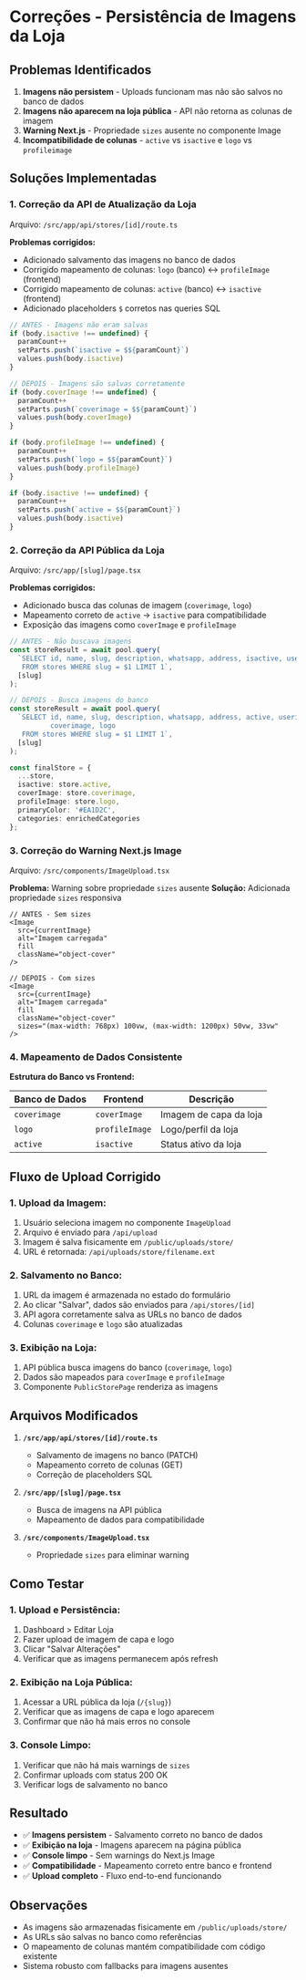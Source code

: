 # Correções - Persistência de Imagens da Loja

## Problemas Identificados

1. **Imagens não persistem** - Uploads funcionam mas não são salvos no banco de dados
2. **Imagens não aparecem na loja pública** - API não retorna as colunas de imagem
3. **Warning Next.js** - Propriedade `sizes` ausente no componente Image
4. **Incompatibilidade de colunas** - `active` vs `isactive` e `logo` vs `profileimage`

## Soluções Implementadas

### 1. Correção da API de Atualização da Loja
Arquivo: `/src/app/api/stores/[id]/route.ts`

**Problemas corrigidos:**
- Adicionado salvamento das imagens no banco de dados
- Corrigido mapeamento de colunas: `logo` (banco) ↔ `profileImage` (frontend)
- Corrigido mapeamento de colunas: `active` (banco) ↔ `isactive` (frontend)
- Adicionado placeholders `$` corretos nas queries SQL

```typescript
// ANTES - Imagens não eram salvas
if (body.isactive !== undefined) {
  paramCount++
  setParts.push(`isactive = $${paramCount}`)
  values.push(body.isactive)
}

// DEPOIS - Imagens são salvas corretamente
if (body.coverImage !== undefined) {
  paramCount++
  setParts.push(`coverimage = $${paramCount}`)
  values.push(body.coverImage)
}

if (body.profileImage !== undefined) {
  paramCount++
  setParts.push(`logo = $${paramCount}`)
  values.push(body.profileImage)
}

if (body.isactive !== undefined) {
  paramCount++
  setParts.push(`active = $${paramCount}`)
  values.push(body.isactive)
}
```

### 2. Correção da API Pública da Loja
Arquivo: `/src/app/[slug]/page.tsx`

**Problemas corrigidos:**
- Adicionado busca das colunas de imagem (`coverimage`, `logo`)
- Mapeamento correto de `active` → `isactive` para compatibilidade
- Exposição das imagens como `coverImage` e `profileImage`

```typescript
// ANTES - Não buscava imagens
const storeResult = await pool.query(
  `SELECT id, name, slug, description, whatsapp, address, isactive, userid, created_at, updated_at 
   FROM stores WHERE slug = $1 LIMIT 1`,
  [slug]
);

// DEPOIS - Busca imagens do banco
const storeResult = await pool.query(
  `SELECT id, name, slug, description, whatsapp, address, active, userid, created_at, updated_at,
          coverimage, logo
   FROM stores WHERE slug = $1 LIMIT 1`,
  [slug]
);

const finalStore = { 
  ...store,
  isactive: store.active,
  coverImage: store.coverimage,
  profileImage: store.logo,
  primaryColor: '#EA1D2C',
  categories: enrichedCategories 
};
```

### 3. Correção do Warning Next.js Image
Arquivo: `/src/components/ImageUpload.tsx`

**Problema:** Warning sobre propriedade `sizes` ausente
**Solução:** Adicionada propriedade `sizes` responsiva

```tsx
// ANTES - Sem sizes
<Image
  src={currentImage}
  alt="Imagem carregada"
  fill
  className="object-cover"
/>

// DEPOIS - Com sizes
<Image
  src={currentImage}
  alt="Imagem carregada"
  fill
  className="object-cover"
  sizes="(max-width: 768px) 100vw, (max-width: 1200px) 50vw, 33vw"
/>
```

### 4. Mapeamento de Dados Consistente

**Estrutura do Banco vs Frontend:**

| Banco de Dados | Frontend | Descrição |
|----------------|----------|-----------|
| `coverimage` | `coverImage` | Imagem de capa da loja |
| `logo` | `profileImage` | Logo/perfil da loja |
| `active` | `isactive` | Status ativo da loja |

## Fluxo de Upload Corrigido

### 1. **Upload da Imagem:**
1. Usuário seleciona imagem no componente `ImageUpload`
2. Arquivo é enviado para `/api/upload`
3. Imagem é salva fisicamente em `/public/uploads/store/`
4. URL é retornada: `/api/uploads/store/filename.ext`

### 2. **Salvamento no Banco:**
1. URL da imagem é armazenada no estado do formulário
2. Ao clicar "Salvar", dados são enviados para `/api/stores/[id]`
3. API agora corretamente salva as URLs no banco de dados
4. Colunas `coverimage` e `logo` são atualizadas

### 3. **Exibição na Loja:**
1. API pública busca imagens do banco (`coverimage`, `logo`)
2. Dados são mapeados para `coverImage` e `profileImage`
3. Componente `PublicStorePage` renderiza as imagens

## Arquivos Modificados

1. **`/src/app/api/stores/[id]/route.ts`**
   - Salvamento de imagens no banco (PATCH)
   - Mapeamento correto de colunas (GET)
   - Correção de placeholders SQL

2. **`/src/app/[slug]/page.tsx`**
   - Busca de imagens na API pública
   - Mapeamento de dados para compatibilidade

3. **`/src/components/ImageUpload.tsx`**
   - Propriedade `sizes` para eliminar warning

## Como Testar

### 1. **Upload e Persistência:**
1. Dashboard > Editar Loja
2. Fazer upload de imagem de capa e logo
3. Clicar "Salvar Alterações"
4. Verificar que as imagens permanecem após refresh

### 2. **Exibição na Loja Pública:**
1. Acessar a URL pública da loja (`/{slug}`)
2. Verificar que as imagens de capa e logo aparecem
3. Confirmar que não há mais erros no console

### 3. **Console Limpo:**
1. Verificar que não há mais warnings de `sizes`
2. Confirmar uploads com status 200 OK
3. Verificar logs de salvamento no banco

## Resultado

- ✅ **Imagens persistem** - Salvamento correto no banco de dados
- ✅ **Exibição na loja** - Imagens aparecem na página pública
- ✅ **Console limpo** - Sem warnings do Next.js Image
- ✅ **Compatibilidade** - Mapeamento correto entre banco e frontend
- ✅ **Upload completo** - Fluxo end-to-end funcionando

## Observações

- As imagens são armazenadas fisicamente em `/public/uploads/store/`
- As URLs são salvas no banco como referências
- O mapeamento de colunas mantém compatibilidade com código existente
- Sistema robusto com fallbacks para imagens ausentes
